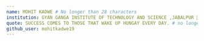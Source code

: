 ```yaml
---
name: MOHIT KADWE # No longer than 28 characters
institution: GYAN GANGA INSTITUTE OF TECHNOLOGY AND SCIENCE ,JABALPUR 🚩 # no longer than 58 characters
quote: SUCCESS COMES TO THOSE THAT WAKE UP HUNGAY EVERY DAY. # no longer than 100 characters, avoid using quotes(") to guarantee the format remains the same.
github_user: mohitkadwe19
---
```

